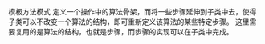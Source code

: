 模板方法模式
定义一个操作中的算法骨架，而将一些步骤延伸到子类中去，使得子类可以不改变一个算法的结构，即可重新定义该算法的某些特定步骤。
这里需要复用的是算法的结构，也就是步骤，而步骤的实现可以在子类中完成。
